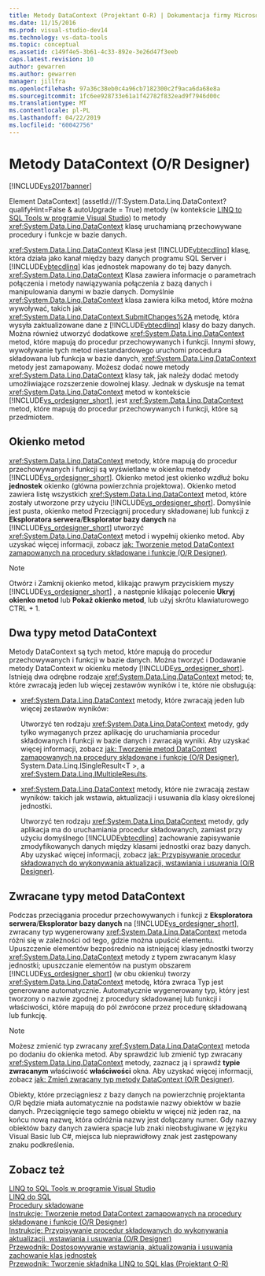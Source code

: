 ```yaml
---
title: Metody DataContext (Projektant O-R) | Dokumentacja firmy Microsoft
ms.date: 11/15/2016
ms.prod: visual-studio-dev14
ms.technology: vs-data-tools
ms.topic: conceptual
ms.assetid: c149f4e5-3b61-4c33-892e-3e26d47f3eeb
caps.latest.revision: 10
author: gewarren
ms.author: gewarren
manager: jillfra
ms.openlocfilehash: 97a36c38eb0c4a96cb7182300c2f9aca6da68e8a
ms.sourcegitcommit: 1fc6ee928733e61a1f42782f832ead9f7946d00c
ms.translationtype: MT
ms.contentlocale: pl-PL
ms.lasthandoff: 04/22/2019
ms.locfileid: "60042756"
---
```

# <a name="datacontext-methods-or-designer"></a>Metody DataContext (O/R Designer)
[!INCLUDE[vs2017banner](../includes/vs2017banner.md)]

Element DataContext] (assetId:///T:System.Data.Linq.DataContext?qualifyHint=False & autoUpgrade = True) metody (w kontekście [LINQ to SQL Tools w programie Visual Studio](../data-tools/linq-to-sql-tools-in-visual-studio2.md)) to metody <xref:System.Data.Linq.DataContext> klasę uruchamianą przechowywane procedury i funkcje w bazie danych.  
  
 <xref:System.Data.Linq.DataContext> Klasa jest [!INCLUDE[vbtecdlinq](../includes/vbtecdlinq-md.md)] klasę, która działa jako kanał między bazy danych programu SQL Server i [!INCLUDE[vbtecdlinq](../includes/vbtecdlinq-md.md)] klas jednostek mapowany do tej bazy danych. <xref:System.Data.Linq.DataContext> Klasa zawiera informacje o parametrach połączenia i metody nawiązywania połączenia z bazą danych i manipulowania danymi w bazie danych. Domyślnie <xref:System.Data.Linq.DataContext> klasa zawiera kilka metod, które można wywoływać, takich jak <xref:System.Data.Linq.DataContext.SubmitChanges%2A> metodę, która wysyła zaktualizowane dane z [!INCLUDE[vbtecdlinq](../includes/vbtecdlinq-md.md)] klasy do bazy danych. Można również utworzyć dodatkowe <xref:System.Data.Linq.DataContext> metod, które mapują do procedur przechowywanych i funkcji. Innymi słowy, wywoływanie tych metod niestandardowego uruchomi procedura składowana lub funkcja w bazie danych, <xref:System.Data.Linq.DataContext> metody jest zamapowany. Możesz dodać nowe metody <xref:System.Data.Linq.DataContext> klasy tak, jak należy dodać metody umożliwiające rozszerzenie dowolnej klasy. Jednak w dyskusje na temat <xref:System.Data.Linq.DataContext> metod w kontekście [!INCLUDE[vs_ordesigner_short](../includes/vs-ordesigner-short-md.md)], jest <xref:System.Data.Linq.DataContext> metod, które mapują do procedur przechowywanych i funkcji, które są przedmiotem.  
  
## <a name="methods-pane"></a>Okienko metod  
 <xref:System.Data.Linq.DataContext> metody, które mapują do procedur przechowywanych i funkcji są wyświetlane w okienku metody [!INCLUDE[vs_ordesigner_short](../includes/vs-ordesigner-short-md.md)]. Okienko metod jest okienko wzdłuż boku **jednostek** okienko (główna powierzchnia projektowa). Okienko metod zawiera listę wszystkich <xref:System.Data.Linq.DataContext> metod, które zostały utworzone przy użyciu [!INCLUDE[vs_ordesigner_short](../includes/vs-ordesigner-short-md.md)]. Domyślnie jest pusta, okienko metod Przeciągnij procedury składowanej lub funkcji z **Eksploratora serwera**/**Eksplorator bazy danych** na [!INCLUDE[vs_ordesigner_short](../includes/vs-ordesigner-short-md.md)] utworzyć <xref:System.Data.Linq.DataContext> metod i wypełnij okienko metod. Aby uzyskać więcej informacji, zobacz [jak: Tworzenie metod DataContext zamapowanych na procedury składowane i funkcje (O/R Designer)](../data-tools/how-to-create-datacontext-methods-mapped-to-stored-procedures-and-functions-o-r-designer.md).  
  
> [!NOTE]
>  Otwórz i Zamknij okienko metod, klikając prawym przyciskiem myszy [!INCLUDE[vs_ordesigner_short](../includes/vs-ordesigner-short-md.md)] , a następnie klikając polecenie **Ukryj okienko metod** lub **Pokaż okienko metod**, lub użyj skrótu klawiaturowego CTRL + 1.  
  
## <a name="two-types-of-datacontext-methods"></a>Dwa typy metod DataContext  
 Metody DataContext są tych metod, które mapują do procedur przechowywanych i funkcji w bazie danych. Można tworzyć i Dodawanie metody DataContext w okienku metody [!INCLUDE[vs_ordesigner_short](../includes/vs-ordesigner-short-md.md)]. Istnieją dwa odrębne rodzaje <xref:System.Data.Linq.DataContext> metod; te, które zwracają jeden lub więcej zestawów wyników i te, które nie obsługują:  
  
- <xref:System.Data.Linq.DataContext> metody, które zwracają jeden lub więcej zestawów wyników:  
  
     Utworzyć ten rodzaju <xref:System.Data.Linq.DataContext> metody, gdy tylko wymaganych przez aplikację do uruchamiania procedur składowanych i funkcji w bazie danych i zwracają wyniki. Aby uzyskać więcej informacji, zobacz [jak: Tworzenie metod DataContext zamapowanych na procedury składowane i funkcje (O/R Designer)](../data-tools/how-to-create-datacontext-methods-mapped-to-stored-procedures-and-functions-o-r-designer.md), System.Data.Linq.ISingleResult\<T >, a <xref:System.Data.Linq.IMultipleResults>.  
  
- <xref:System.Data.Linq.DataContext> metody, które nie zwracają zestaw wyników: takich jak wstawia, aktualizacji i usuwania dla klasy określonej jednostki.  
  
     Utworzyć ten rodzaju <xref:System.Data.Linq.DataContext> metody, gdy aplikacja ma do uruchamiania procedur składowanych, zamiast przy użyciu domyślnego [!INCLUDE[vbtecdlinq](../includes/vbtecdlinq-md.md)] zachowanie zapisywanie zmodyfikowanych danych między klasami jednostki oraz bazy danych. Aby uzyskać więcej informacji, zobacz [jak: Przypisywanie procedur składowanych do wykonywania aktualizacji, wstawiania i usuwania (O/R Designer)](../data-tools/how-to-assign-stored-procedures-to-perform-updates-inserts-and-deletes-o-r-designer.md).  
  
## <a name="return-types-of-datacontext-methods"></a>Zwracane typy metod DataContext  
 Podczas przeciągania procedur przechowywanych i funkcji z **Eksploratora serwera**/**Eksplorator bazy danych** na [!INCLUDE[vs_ordesigner_short](../includes/vs-ordesigner-short-md.md)], zwracany typ wygenerowany <xref:System.Data.Linq.DataContext> metoda różni się w zależności od tego, gdzie można upuścić elementu. Upuszczenie elementów bezpośrednio na istniejącej klasy jednostki tworzy <xref:System.Data.Linq.DataContext> metody z typem zwracanym klasy jednostki; upuszczanie elementów na pustym obszarem [!INCLUDE[vs_ordesigner_short](../includes/vs-ordesigner-short-md.md)] (w obu okienku) tworzy <xref:System.Data.Linq.DataContext> metodę, która zwraca Typ jest generowane automatycznie. Automatycznie wygenerowany typ, który jest tworzony o nazwie zgodnej z procedury składowanej lub funkcji i właściwości, które mapują do pól zwrócone przez procedurę składowaną lub funkcję.  
  
> [!NOTE]
>  Możesz zmienić typ zwracany <xref:System.Data.Linq.DataContext> metoda po dodaniu do okienka metod. Aby sprawdzić lub zmienić typ zwracany <xref:System.Data.Linq.DataContext> metody, zaznacz ją i sprawdź **typie zwracanym** właściwość **właściwości** okna. Aby uzyskać więcej informacji, zobacz [jak: Zmień zwracany typ metody DataContext (O/R Designer)](../data-tools/how-to-change-the-return-type-of-a-datacontext-method-o-r-designer.md).  
  
 Obiekty, które przeciągniesz z bazy danych na powierzchnię projektanta O/R będzie miała automatycznie na podstawie nazwy obiektów w bazie danych. Przeciągnięcie tego samego obiektu w więcej niż jeden raz, na końcu nową nazwę, która odróżnia nazwy jest dołączany numer. Gdy nazwy obiektów bazy danych zawiera spacje lub znaki nieobsługiwane w języku Visual Basic lub C#, miejsca lub nieprawidłowy znak jest zastępowany znaku podkreślenia.  
  
## <a name="see-also"></a>Zobacz też  
 [LINQ to SQL Tools w programie Visual Studio](../data-tools/linq-to-sql-tools-in-visual-studio2.md)   
 [LINQ do SQL](http://msdn.microsoft.com/library/73d13345-eece-471a-af40-4cc7a2f11655)   
 [Procedury składowane](http://msdn.microsoft.com/library/4d23dd7a-a85f-44ff-a717-af7d0950c0fc)   
 [Instrukcje: Tworzenie metod DataContext zamapowanych na procedury składowane i funkcje (O/R Designer)](../data-tools/how-to-create-datacontext-methods-mapped-to-stored-procedures-and-functions-o-r-designer.md)   
 [Instrukcje: Przypisywanie procedur składowanych do wykonywania aktualizacji, wstawiania i usuwania (O/R Designer)](../data-tools/how-to-assign-stored-procedures-to-perform-updates-inserts-and-deletes-o-r-designer.md)   
 [Przewodnik: Dostosowywanie wstawiania, aktualizowania i usuwania zachowanie klas jednostek](../data-tools/walkthrough-customizing-the-insert-update-and-delete-behavior-of-entity-classes.md)   
 [Przewodnik: Tworzenie składnika LINQ to SQL klas (Projektant O-R)](http://msdn.microsoft.com/library/35aad4a4-2e8a-46e2-ae09-5fbfd333c233)
